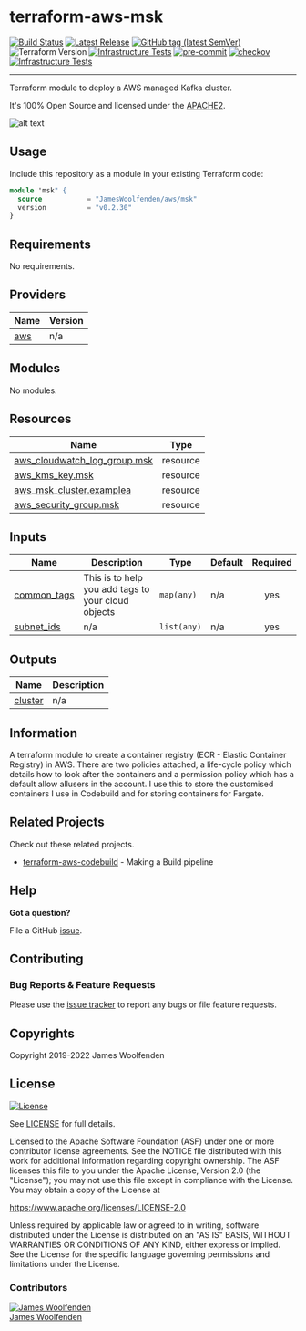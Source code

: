 # terraform-aws-msk

[![Build Status](https://github.com/JamesWoolfenden/terraform-aws-msk/workflows/Verify%20and%20Bump/badge.svg?branch=master)](https://github.com/JamesWoolfenden/terraform-aws-msk)
[![Latest Release](https://img.shields.io/github/release/JamesWoolfenden/terraform-aws-msk.svg)](https://github.com/JamesWoolfenden/terraform-aws-msk/releases/latest)
[![GitHub tag (latest SemVer)](https://img.shields.io/github/tag/JamesWoolfenden/terraform-aws-msk.svg?label=latest)](https://github.com/JamesWoolfenden/terraform-aws-msk/releases/latest)
![Terraform Version](https://img.shields.io/badge/tf-%3E%3D0.14.0-blue.svg)
[![Infrastructure Tests](https://www.bridgecrew.cloud/badges/github/JamesWoolfenden/terraform-aws-msk/cis_aws)](https://www.bridgecrew.cloud/link/badge?vcs=github&fullRepo=JamesWoolfenden%2Fterraform-aws-msk&benchmark=CIS+AWS+V1.2)
[![pre-commit](https://img.shields.io/badge/pre--commit-enabled-brightgreen?logo=pre-commit&logoColor=white)](https://github.com/pre-commit/pre-commit)
[![checkov](https://img.shields.io/badge/checkov-verified-brightgreen)](https://www.checkov.io/)
[![Infrastructure Tests](https://www.bridgecrew.cloud/badges/github/jameswoolfenden/terraform-aws-msk/general)](https://www.bridgecrew.cloud/link/badge?vcs=github&fullRepo=JamesWoolfenden%2Fterraform-aws-msk&benchmark=INFRASTRUCTURE+SECURITY)

---

Terraform module to deploy a AWS managed Kafka cluster.

It's 100% Open Source and licensed under the [APACHE2](LICENSE).

![alt text](./diagram/registry.png)

## Usage

Include this repository as a module in your existing Terraform code:

```terraform
module 'msk" {
  source           = "JamesWoolfenden/aws/msk"
  version          = "v0.2.30"
}
```

<!-- BEGINNING OF PRE-COMMIT-TERRAFORM DOCS HOOK -->

## Requirements

No requirements.

## Providers

| Name                                             | Version |
| ------------------------------------------------ | ------- |
| <a name="provider_aws"></a> [aws](#provider_aws) | n/a     |

## Modules

No modules.

## Resources

| Name                                                                                                                             | Type     |
| -------------------------------------------------------------------------------------------------------------------------------- | -------- |
| [aws_cloudwatch_log_group.msk](https://registry.terraform.io/providers/hashicorp/aws/latest/docs/resources/cloudwatch_log_group) | resource |
| [aws_kms_key.msk](https://registry.terraform.io/providers/hashicorp/aws/latest/docs/resources/kms_key)                           | resource |
| [aws_msk_cluster.examplea](https://registry.terraform.io/providers/hashicorp/aws/latest/docs/resources/msk_cluster)              | resource |
| [aws_security_group.msk](https://registry.terraform.io/providers/hashicorp/aws/latest/docs/resources/security_group)             | resource |

## Inputs

| Name                                                               | Description                                        | Type        | Default | Required |
| ------------------------------------------------------------------ | -------------------------------------------------- | ----------- | ------- | :------: |
| <a name="input_common_tags"></a> [common_tags](#input_common_tags) | This is to help you add tags to your cloud objects | `map(any)`  | n/a     |   yes    |
| <a name="input_subnet_ids"></a> [subnet_ids](#input_subnet_ids)    | n/a                                                | `list(any)` | n/a     |   yes    |

## Outputs

| Name                                                     | Description |
| -------------------------------------------------------- | ----------- |
| <a name="output_cluster"></a> [cluster](#output_cluster) | n/a         |

<!-- END OF PRE-COMMIT-TERRAFORM DOCS HOOK -->

## Information

A terraform module to create a container registry (ECR - Elastic Container Registry) in AWS.
There are two policies attached, a life-cycle policy which details how to look after the containers and a permission policy which has a default allow allusers in the account.
I use this to store the customised containers I use in Codebuild and for storing containers for Fargate.

## Related Projects

Check out these related projects.

- [terraform-aws-codebuild](https://github.com/jameswoolfenden/terraform-aws-codebuild) - Making a Build pipeline

## Help

**Got a question?**

File a GitHub [issue](https://github.com/jameswoolfenden/terraform-aws-msk/issues).

## Contributing

### Bug Reports & Feature Requests

Please use the [issue tracker](https://github.com/jameswoolfenden/terraform-aws-msk/issues) to report any bugs or file feature requests.

## Copyrights

Copyright 2019-2022 James Woolfenden

## License

[![License](https://img.shields.io/badge/License-Apache%202.0-blue.svg)](https://opensource.org/licenses/Apache-2.0)

See [LICENSE](LICENSE) for full details.

Licensed to the Apache Software Foundation (ASF) under one
or more contributor license agreements. See the NOTICE file
distributed with this work for additional information
regarding copyright ownership. The ASF licenses this file
to you under the Apache License, Version 2.0 (the
"License"); you may not use this file except in compliance
with the License. You may obtain a copy of the License at

<https://www.apache.org/licenses/LICENSE-2.0>

Unless required by applicable law or agreed to in writing,
software distributed under the License is distributed on an
"AS IS" BASIS, WITHOUT WARRANTIES OR CONDITIONS OF ANY
KIND, either express or implied. See the License for the
specific language governing permissions and limitations
under the License.

### Contributors

[![James Woolfenden][jameswoolfenden_avatar]][jameswoolfenden_homepage]<br/>[James Woolfenden][jameswoolfenden_homepage]

[jameswoolfenden_homepage]: https://github.com/jameswoolfenden
[jameswoolfenden_avatar]: https://github.com/jameswoolfenden.png?size=150
[github]: https://github.com/jameswoolfenden
[linkedin]: https://www.linkedin.com/in/jameswoolfenden/
[twitter]: https://twitter.com/JimWoolfenden
[share_twitter]: https://twitter.com/intent/tweet/?text=terraform-aws-msk&url=https://github.com/jameswoolfenden/terraform-aws-msk
[share_linkedin]: https://www.linkedin.com/shareArticle?mini=true&title=terraform-aws-msk&url=https://github.com/jameswoolfenden/terraform-aws-msk
[share_reddit]: https://reddit.com/submit/?url=https://github.com/jameswoolfenden/terraform-aws-msk
[share_facebook]: https://facebook.com/sharer/sharer.php?u=https://github.com/jameswoolfenden/terraform-aws-msk
[share_email]: mailto:?subject=terraform-aws-msk&body=https://github.com/jameswoolfenden/terraform-aws-msk
